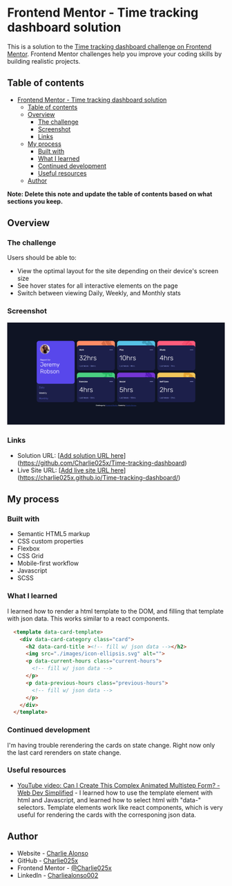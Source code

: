 # Frontend Mentor - Time tracking dashboard solution

This is a solution to the [Time tracking dashboard challenge on Frontend Mentor](https://www.frontendmentor.io/challenges/time-tracking-dashboard-UIQ7167Jw). Frontend Mentor challenges help you improve your coding skills by building realistic projects. 

## Table of contents

- [Frontend Mentor - Time tracking dashboard solution](#frontend-mentor---time-tracking-dashboard-solution)
  - [Table of contents](#table-of-contents)
  - [Overview](#overview)
    - [The challenge](#the-challenge)
    - [Screenshot](#screenshot)
    - [Links](#links)
  - [My process](#my-process)
    - [Built with](#built-with)
    - [What I learned](#what-i-learned)
    - [Continued development](#continued-development)
    - [Useful resources](#useful-resources)
  - [Author](#author)

**Note: Delete this note and update the table of contents based on what sections you keep.**

## Overview

### The challenge

Users should be able to:

- View the optimal layout for the site depending on their device's screen size
- See hover states for all interactive elements on the page
- Switch between viewing Daily, Weekly, and Monthly stats

### Screenshot

![](./screenshot.png)

### Links

- Solution URL: [[Add solution URL here](https://github.com/Charlie025x/Time-tracking-dashboard)](https://github.com/Charlie025x/Time-tracking-dashboard)
- Live Site URL: [[Add live site URL here](https://charlie025x.github.io/Time-tracking-dashboard/)](https://charlie025x.github.io/Time-tracking-dashboard/)

## My process

### Built with

- Semantic HTML5 markup
- CSS custom properties
- Flexbox
- CSS Grid
- Mobile-first workflow
- Javascript
- SCSS

### What I learned

I learned how to render a html template to the DOM, and filling that template with json data. This works similar to a react components.

```html
  <template data-card-template>
    <div data-card-category class="card">
      <h2 data-card-title ><!-- fill w/ json data --></h2>
      <img src="./images/icon-ellipsis.svg" alt="">
      <p data-current-hours class="current-hours">
        <!-- fill w/ json data -->
      </p>
      <p data-previous-hours class="previous-hours">
        <!-- fill w/ json data -->
      </p>
    </div>
  </template>
```

### Continued development

I'm having trouble rerendering the cards on state change. Right now only the last card rerenders on state change.

### Useful resources

- [YouTube video: Can I Create This Complex Animated Multistep Form? - Web Dev Simplified](https://youtu.be/VdqtdKXxKhM) - I learned how to use the template element with html and Javascript, and learned how to select html with "data-" selectors. Template elements work like react components, which is very useful for rendering the cards with the corresponing json data.

## Author

- Website - [Charlie Alonso](https://charlie-alonso.netlify.app/)
- GitHub - [Charlie025x](https://github.com/Charlie025x)
- Frontend Mentor - [@Charlie025x](https://www.frontendmentor.io/profile/Charlie025x)
- LinkedIn - [Charliealonso002](https://www.linkedin.com/in/charliealonso002/)